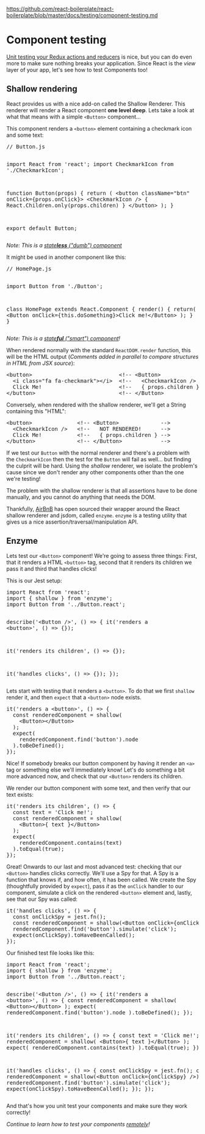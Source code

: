 <a href="https://github.com/react-boilerplate/react-boilerplate/blob/master/docs/testing/component-testing.md">https://github.com/react-boilerplate/react-boilerplate/blob/master/docs/testing/component-testing.md</a><div id="articleHeader"><h1>Component testing</h1></div>
<p><a href="/react-boilerplate/react-boilerplate/blob/master/docs/testing/unit-testing.md" target="_blank">Unit testing your Redux actions and reducers</a> is nice, but you
can do even more to make sure nothing breaks your application. Since React is
the <em>view</em> layer of your app, let's see how to test Components too!</p>



<h2>Shallow rendering</h2>
<p>React provides us with a nice add-on called the Shallow Renderer. This renderer
will render a React component <strong>one level deep</strong>. Lets take a look at what that
means with a simple <code>&lt;Button&gt;</code> component...</p>
<p>This component renders a <code>&lt;button&gt;</code> element containing a checkmark icon and some
text:</p>
<div><pre>// Button.js

import React from 'react';
import CheckmarkIcon from './CheckmarkIcon';

function Button(props) {
  return (
    &lt;button className="btn" onClick={props.onClick}&gt;
      &lt;CheckmarkIcon /&gt;
      { React.Children.only(props.children) }
    &lt;/button&gt;
  );
}

export default Button;</pre></div>
<p><em>Note: This is a <a href="/react-boilerplate/react-boilerplate/blob/master/docs/js/README.md#architecture-components-and-containers" target="_blank">state<strong>less</strong> ("dumb") component</a></em></p>
<p>It might be used in another component like this:</p>
<div><pre>// HomePage.js

import Button from './Button';

class HomePage extends React.Component {
  render() {
    return(
      &lt;Button onClick={this.doSomething}&gt;Click me!&lt;/Button&gt;
    );
  }
}</pre></div>
<p><em>Note: This is a <a href="/react-boilerplate/react-boilerplate/blob/master/docs/js/README.md#architecture-components-and-containers" target="_blank">state<strong>ful</strong> ("smart") component</a>!</em></p>
<p>When rendered normally with the standard <code>ReactDOM.render</code> function, this will
be the HTML output
(<em>Comments added in parallel to compare structures in HTML from JSX source</em>):</p>
<div><pre>&lt;button&gt;                           &lt;!-- &lt;Button&gt;             --&gt;
  &lt;i class="fa fa-checkmark"&gt;&lt;/i&gt;  &lt;!--   &lt;CheckmarkIcon /&gt;  --&gt;
  Click Me!                        &lt;!--   { props.children } --&gt;
&lt;/button&gt;                          &lt;!-- &lt;/Button&gt;            --&gt;</pre></div>
<p>Conversely, when rendered with the shallow renderer, we'll get a String
containing this "HTML":</p>
<div><pre>&lt;button&gt;              &lt;!-- &lt;Button&gt;             --&gt;
  &lt;CheckmarkIcon /&gt;   &lt;!--   NOT RENDERED!      --&gt;
  Click Me!           &lt;!--   { props.children } --&gt;
&lt;/button&gt;             &lt;!-- &lt;/Button&gt;            --&gt;</pre></div>
<p>If we test our <code>Button</code> with the normal renderer and there's a problem
with the <code>CheckmarkIcon</code> then the test for the <code>Button</code> will fail as well...
but finding the culprit will be hard. Using the <em>shallow</em> renderer, we isolate
the problem's cause since we don't render any other components other than the
one we're testing!</p>
<p>The problem with the shallow renderer is that all assertions have to be done
manually, and you cannot do anything that needs the DOM.</p>
<p>Thankfully, <a href="https://twitter.com/AirbnbEng" target="_blank">AirBnB</a> has open sourced their
wrapper around the React shallow renderer and jsdom, called <code>enzyme</code>. <code>enzyme</code>
is a testing utility that gives us a nice assertion/traversal/manipulation API.</p>
<h2>Enzyme</h2>
<p>Lets test our <code>&lt;Button&gt;</code> component! We're going to assess three things: First,
that it renders a HTML <code>&lt;button&gt;</code> tag, second that it renders its children we
pass it and third that handles clicks!</p>
<p>This is our Jest setup:</p>
<div><pre>import React from 'react';
import { shallow } from 'enzyme';
import Button from '../Button.react';

describe('&lt;Button /&gt;', () =&gt; {
  it('renders a &lt;button&gt;', () =&gt; {});

  it('renders its children', () =&gt; {});

  it('handles clicks', () =&gt; {});
});</pre></div>
<p>Lets start with testing that it renders a <code>&lt;button&gt;</code>. To do that we first
<code>shallow</code> render it, and then <code>expect</code> that a <code>&lt;button&gt;</code> node exists.</p>
<div><pre>it('renders a &lt;button&gt;', () =&gt; {
  const renderedComponent = shallow(
    &lt;Button&gt;&lt;/Button&gt;
  );
  expect(
    renderedComponent.find('button').node
  ).toBeDefined();
});</pre></div>
<p>Nice! If somebody breaks our button component by having it render an <code>&lt;a&gt;</code> tag
or something else we'll immediately know! Let's do something a bit more advanced
now, and check that our <code>&lt;Button&gt;</code> renders its children.</p>
<p>We render our button component with some text, and then verify that our text
exists:</p>
<div><pre>it('renders its children', () =&gt; {
  const text = 'Click me!';
  const renderedComponent = shallow(
    &lt;Button&gt;{ text }&lt;/Button&gt;
  );
  expect(
    renderedComponent.contains(text)
  ).toEqual(true);
});</pre></div>
<p>Great! Onwards to our last and most advanced test: checking that our <code>&lt;Button&gt;</code> handles clicks correctly. We'll use a Spy for that. A Spy is a
function that knows if, and how often, it has been called. We create the Spy
(thoughtfully provided by <code>expect</code>), pass <em>it</em> as the <code>onClick</code> handler to our
component, simulate a click on the rendered <code>&lt;button&gt;</code> element and, lastly,
see that our Spy was called:</p>
<div><pre>it('handles clicks', () =&gt; {
  const onClickSpy = jest.fn();
  const renderedComponent = shallow(&lt;Button onClick={onClickSpy} /&gt;);
  renderedComponent.find('button').simulate('click');
  expect(onClickSpy).toHaveBeenCalled();
});</pre></div>
<p>Our finished test file looks like this:</p>
<div><pre>import React from 'react';
import { shallow } from 'enzyme';
import Button from '../Button.react';

describe('&lt;Button /&gt;', () =&gt; {
  it('renders a &lt;button&gt;', () =&gt; {
    const renderedComponent = shallow(
      &lt;Button&gt;&lt;/Button&gt;
    );
    expect(
      renderedComponent.find('button').node
    ).toBeDefined();
  });

  it('renders its children', () =&gt; {
    const text = 'Click me!';
    const renderedComponent = shallow(
      &lt;Button&gt;{ text }&lt;/Button&gt;
    );
    expect(
      renderedComponent.contains(text)
    ).toEqual(true);
  });

  it('handles clicks', () =&gt; {
    const onClickSpy = jest.fn();
    const renderedComponent = shallow(&lt;Button onClick={onClickSpy} /&gt;);
    renderedComponent.find('button').simulate('click');
    expect(onClickSpy).toHaveBeenCalled();
  });
});</pre></div>
<p>And that's how you unit test your components and make sure they work correctly!</p>
<p><em>Continue to learn how to test your components <a href="/react-boilerplate/react-boilerplate/blob/master/docs/testing/remote-testing.md" target="_blank">remotely</a>!</em></p>
